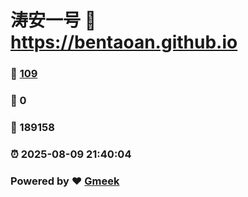 # 涛安一号 :link: https://bentaoan.github.io 
### :page_facing_up: [109](https://bentaoan.github.io/tag.html) 
### :speech_balloon: 0 
### :hibiscus: 189158 
### :alarm_clock: 2025-08-09 21:40:04 
### Powered by :heart: [Gmeek](https://github.com/Meekdai/Gmeek)
